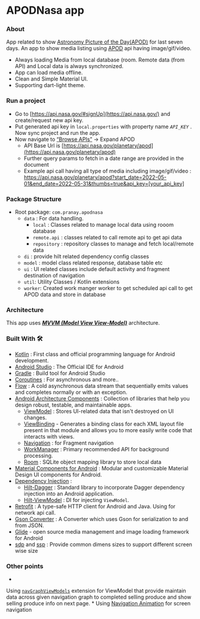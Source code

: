 # APODNasa app

### About

App related to show [Astronomy Picture of the Day(APOD)](http://apod.nasa.gov/apod/astropix.html)
for last seven days. An app to show media listing using [APOD](https://api.nasa.gov/) api having
image/gif/video.

* Always loading Media from local database (room. Remote data (from API) and Local data is always
  synchronized.
* App can load media offline.
* Clean and Simple Material UI.
* Supporting dart-light theme.

### Run a project

- Go to [https://api.nasa.gov/#signUp](https://api.nasa.gov/) and create/request new api key.
- Put generated api key in `local.properties` with property name *`API_KEY`* . Now sync project and
  run the app.
- Now navigate to [“Browse APIs”](https://api.nasa.gov/#browseAPI) → Expand APOD
  - API Base Url is [https://api.nasa.gov/planetary/apod](https://api.nasa.gov/planetary/apod)
  - Further query params to fetch in a date range are provided in the document
  - Example api call having all type of media including
    image/gif/video : https://api.nasa.gov/planetary/apod?start_date=2022-05-01&end_date=2022-05-31&thumbs=true&api_key=[your_api_key]

### Package Structure

* Root package: `com.pranay.apodnasa`
  * `data` : For data handling.
    * `local` : Classes related to manage local data using rooom database
    * `remote.api` : classes related to call remote api to get api data
    * `repository` : repository classes to manage and fetch local/remote data
  * `di` : provide hilt related dependency config classes
  * `model` : model class related response, database table etc
  * `ui` : UI related classes include default activity and fragment destination of navigation
  * `util`: Utility Classes / Kotlin extensions
  * `worker`: Created work manger worker to get scheduled api call to get APOD data and store in
    database

### Architecture

This app uses [***MVVM (Model View
View-Model)***](https://developer.android.com/jetpack/docs/guide#recommended-app-arch) architecture.

### Built With 🛠

- [Kotlin](https://kotlinlang.org/) : First class and official programming language for Android
  development.
- [Android Studio](https://developer.android.com/studio/index.html) : The Official IDE for Android
- [Gradle](https://gradle.org/) : Build tool for Android Studio
- [Coroutines](https://kotlinlang.org/docs/reference/coroutines-overview.html) : For asynchronous
  and more..
- [Flow](https://kotlin.github.io/kotlinx.coroutines/kotlinx-coroutines-core/kotlinx.coroutines.flow/-flow/) :
  A cold asynchronous data stream that sequentially emits values and completes normally or with an
  exception.
- [Android Architecture Components](https://developer.android.com/topic/libraries/architecture) :
  Collection of libraries that help you design robust, testable, and maintainable apps.
  - [ViewModel](https://developer.android.com/topic/libraries/architecture/viewmodel) : Stores
    UI-related data that isn't destroyed on UI changes.
  - [ViewBinding](https://developer.android.com/topic/libraries/view-binding) - Generates a binding
    class for each XML layout file present in that module and allows you to more easily write code
    that interacts with views.
  - [Navigation](https://developer.android.com/guide/navigation) : for Fragment navigation
  - [WorkManager](https://developer.android.com/topic/libraries/architecture/workmanager) : Primary
    recommended API for background processing.
  - [Room](https://developer.android.com/training/data-storage/room) : SQLite object mapping library
    to store local data
- [Material Components for Android](https://github.com/material-components/material-components-android) :
  Modular and customizable Material Design UI components for Android.
- [Dependency Injection](https://developer.android.com/training/dependency-injection) :
  - [Hilt-Dagger](https://dagger.dev/hilt/) : Standard library to incorporate Dagger dependency
    injection into an Android application.
  - [Hilt-ViewModel](https://developer.android.com/training/dependency-injection/hilt-jetpack) : DI
    for injecting `ViewModel`.
- [Retrofit](https://square.github.io/retrofit/) : A type-safe HTTP client for Android and Java.
  Using for network api call.
- [Gson Converter](https://github.com/square/retrofit/tree/master/retrofit-converters/gson) : A
  Converter which uses Gson for serialization to and from JSON.
- [Glide](https://github.com/bumptech/glide) - open source media management and image loading
  framework for Android
- [sdp](https://github.com/intuit/sdp) and [ssp](https://github.com/intuit/ssp) : Provide common
  dimens sizes to support different screen wise size

### Other points

*
Using [`navGraphViewModels`](https://developer.android.com/guide/navigation/navigation-programmatic#share_ui-related_data_between_destinations_with_viewmodel)
extension for ViewModel that provide maintain data across given navigation graph to completed
selling produce and show selling produce info on next page.
*
Using [Navigation Animation](https://developer.android.com/guide/navigation/navigation-animate-transitions)
for screen navigation
